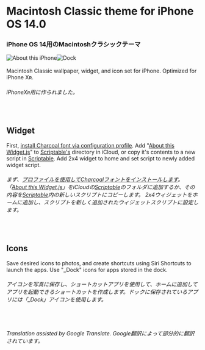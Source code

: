 # Macintosh Classic theme for iPhone OS 14.0
### iPhone OS 14用のMacintoshクラシックテーマ
![About this iPhone](https://raw.githubusercontent.com/MisutaaUrufu/iOS-System-14-Theme/master/Light/Marketing/about.JPG)![Dock](https://raw.githubusercontent.com/MisutaaUrufu/iOS-System-14-Theme/master/Light/Marketing/dock.png)<br/><br/>
Macintosh Classic wallpaper, widget, and icon set for iPhone. Optimized for iPhone Xʀ.<br/>
###### iPhoneXʀ用に作られました。
<br/>

## Widget
First, [install Charcoal font via configuration profile](https://github.com/MisutaaUrufu/iOS-System-14-Theme/raw/master/Charcoal%20Sans-Serif%20by%20Apple%20Inc..mobileconfig). Add "[About this Widget.js](https://github.com/MisutaaUrufu/iOS-System-14-Theme/blob/master/Light/Scriptable/About%20This%20Widget.js)" to [Scriptable's](https://scriptable.app) directory in iCloud, or copy it's contents to a new script in [Scriptable](https://scriptable.app). Add 2x4 widget to home and set script to newly added widget script.<br/>
###### まず、[プロファイルを使用してCharcoalフォントをインストールします](https://github.com/MisutaaUrufu/iOS-System-14-Theme/raw/master/Charcoal%20Sans-Serif%20by%20Apple%20Inc..mobileconfig)。「[About this Widget.js](https://github.com/MisutaaUrufu/iOS-System-14-Theme/blob/master/Light/Scriptable/About%20This%20Widget.js)」をiCloudの[Scriptable](https://scriptable.app)のフォルダに追加するか、その内容を[Scriptable](https://scriptable.app)内の新しいスクリプトにコピーします。 2x4ウィジェットをホームに追加し、スクリプトを新しく追加されたウィジェットスクリプトに設定します。
<br/>

## Icons
Save desired icons to photos, and create shortcuts using Siri Shortcuts to launch the apps. Use "_Dock" icons for apps stored in the dock.<br/>
###### アイコンを写真に保存し、ショートカットアプリを使用して、ホームに追加してアプリを起動できるショートカットを作成します。ドックに保存されているアプリには「_Dock」アイコンを使用します。
<br/>

###### Translation assisted by Google Translate. Google翻訳によって部分的に翻訳されています。
